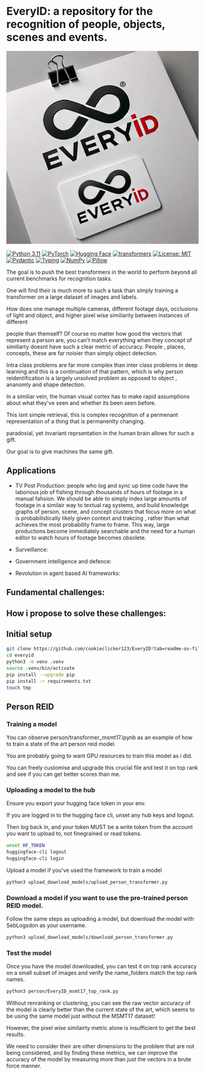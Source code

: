 # EveryID: a repository for the recognition of people, objects, scenes and events.

![EveryID](img/EveryID.jpg)

[![Python 3.11](https://img.shields.io/badge/python-3.8+-blue.svg)](https://www.python.org/downloads/)
[![PyTorch](https://img.shields.io/badge/PyTorch-%23EE4C2C.svg?style=flat&logo=PyTorch&logoColor=white)](https://pytorch.org/)
[![Hugging Face](https://img.shields.io/badge/%F0%9F%A4%97%20Hugging%20Face-Spaces-blue)](https://huggingface.co/)
[![transformers](https://img.shields.io/badge/%F0%9F%A4%97-Transformers-pink)](https://github.com/huggingface/transformers)
[![License: MIT](https://img.shields.io/badge/License-MIT-yellow.svg)](https://opensource.org/licenses/MIT)
[![Pydantic](https://img.shields.io/badge/pydantic-v2.5-ff3399.svg)](https://docs.pydantic.dev/)
[![Typing](https://img.shields.io/badge/Typing-Supported-brightgreen.svg)](https://docs.python.org/3/library/typing.html)
[![NumPy](https://img.shields.io/badge/numpy-%23013243.svg?style=flat&logo=numpy&logoColor=white)](https://numpy.org)
[![Pillow](https://img.shields.io/badge/Pillow-8.0%2B-brightgreen.svg)](https://python-pillow.org/)

The goal is to push the best transformers in the world to perform beyond all current benchmarks for recognition tasks.

One will find their is much more to such a task than simply training a transformer on a large dataset of images and labels.

How does one manage multiple cameras, different footage days, occlusions of light and object, and higher pixel wise similiarity between instances of different 

people than themself? Of course no matter how good the vectors that represent a person are, you can't match everything when they concept of similiarty 
doesnt have such a clear metric of accuracy. People , places, concepts, these are far noisier than simply object detection.

Intra class problems are far more complex than inter class problems in deep learning and this is a continuation of that pattern, which is why 
person reidentification is a largely unsolved problem as opposed to object , ananomly and shape detection.

In a similiar vein, the human visual cortex has to make rapid assumptions about what they've seen and whether its been seen before.

This isnt simple retrieval, this is complex recognition of a permenant representation of a thing that is permanenlty changing.

paradoxial, yet invariant reprsentation in the human brain allows for such a gift.

Our goal is to give machines the same gift.

## Applications

 - TV Post Production: people who log and sync up time code have the laborious job of fishing through thousands of hours of footage in a manual fahsion.
   We should be able to simply index large amounts of footage in a similair way to textual rag systems, and build knowledge graphs of person, scene, and concept clusters that focus more on what is probabilistically likely given context and trakcing , rather than what achieves the most probability frame to frame.
   This way, large productions become immediately searchable and the need for a human editor to watch hours of footage becomes obsolete.

 - Surveillance: 

 - Government intelligence and defence:

 - Revolution in agent based AI frameworks:


## Fundamental challenges:

## How i propose to solve these challenges:

## Initial setup

```bash
git clone https://github.com/cookieclicker123/EveryID?tab=readme-ov-file
cd everyid
python3 -m venv .venv
source .venv/bin/activate
pip install --upgrade pip
pip install -r requirements.txt
touch tmp

```

## Person REID

### Training a model

You can observe person/transformer_msmt17.ipynb as an example of how to train a state of the art person reid model.

You are probably going to want GPU resources to train this model as i did.

You can freely customise and upgrade this crucial file and test it on top rank and see if you can get better scores than me.

### Uploading a model to the hub

Ensure you export your hugging face token in your env.

If you are logged in to the hugging face cli, unset any hub keys and logout.

Then log back in, and your token MUST be a write token from the account you want to upload to, not finegrained or read tokens.

```bash
unset HF_TOKEN
huggingface-cli logout
huggingface-cli login
```

Upload a model if you've used the framework to train a model

```bash
python3 upload_download_models/upload_person_transformer.py
```

### Download a model if you want to use the  pre-trained person REID model.

Follow the same steps as uploading a model, but download the model with SebLogsdon as your username.

```bash
python3 upload_download_models/download_person_transformer.py
```

### Test the model

Once you have the model downloaded, you can test it on top rank accuracy on a small subset of images and verify the name_folders match the top rank names.

```bash
python3 person/EveryID_msmt17_top_rank.py
```

Without renranking or clustering, you can see the raw vector accuracy of the model is clearly better than the current state of the art, which seems to be using the same model just without the MSMT17 dataset!

However, the pixel wise similairty metric alone is insufficient to get the best results.

We need to consider their are other dimensions to the problem that are not being considered, and by finding these metrics, we can improve the accuracy of the model by measuring more than just the vectors in a brute force manner.






